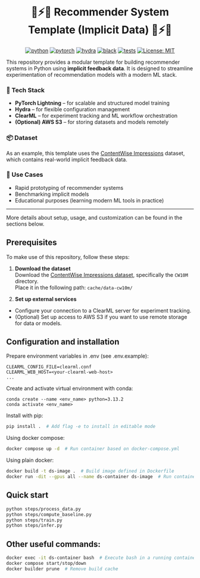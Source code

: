 <div align="center">

# 🚀⚡🔥 Recommender System Template (Implicit Data) 🚀⚡🔥

[![python](https://img.shields.io/badge/-Python_3.13.2-blue?logo=python&logoColor=white)](https://github.com/pre-commit/pre-commit)
[![pytorch](https://img.shields.io/badge/PyTorch-ee4c2c?logo=pytorch&logoColor=white)](https://pytorch.org)
[![hydra](https://img.shields.io/badge/Config-Hydra-89b8cd)](https://hydra.cc)
[![black](https://img.shields.io/badge/Code%20Style-Black-black.svg?labelColor=gray)](https://black.readthedocs.io)
[![tests](https://github.com/krystianfranus/data-science-template/actions/workflows/workflow.yaml/badge.svg)](https://github.com/krystianfranus/data-science-template/actions/workflows/workflow.yaml)
[![License: MIT](https://img.shields.io/badge/License-MIT-yellow.svg)](https://opensource.org/licenses/MIT)

</div>

This repository provides a modular template for building recommender systems in Python using **implicit feedback data**. It is designed to streamline experimentation of recommendation models with a modern ML stack.

### 🔧 Tech Stack
- **PyTorch Lightning** – for scalable and structured model training
- **Hydra** – for flexible configuration management
- **ClearML** – for experiment tracking and ML workflow orchestration
- **(Optional) AWS S3** – for storing datasets and models remotely

### 📦 Dataset

As an example, this template uses the [ContentWise Impressions](https://github.com/ContentWise/contentwise-impressions) dataset, which contains real-world implicit feedback data.

### 🚀 Use Cases

- Rapid prototyping of recommender systems
- Benchmarking implicit models
- Educational purposes (learning modern ML tools in practice)

---

More details about setup, usage, and customization can be found in the sections below.


## Prerequisites

To make use of this repository, follow these steps:

1. **Download the dataset**  
   Download the [ContentWise Impressions dataset](https://github.com/ContentWise/contentwise-impressions), specifically the `CW10M` directory.  
   Place it in the following path: `cache/data-cw10m/`

2. **Set up external services**  
- Configure your connection to a ClearML server for experiment tracking.
- (Optional) Set up access to AWS S3 if you want to use remote storage for data or models.


## Configuration and installation

Prepare environment variables in .env (see .env.example):
```
CLEARML_CONFIG_FILE=clearml.conf
CLEARML_WEB_HOST=<your-clearml-web-host>
...
```

Create and activate virtual environment with conda:
```
conda create --name <env_name> python=3.13.2
conda activate <env_name>
```

Install with pip:
```bash
pip install .  # Add flag -e to install in editable mode
```

Using docker compose:
```bash
docker compose up -d  # Run container based on docker-compose.yml
```

Using plain docker:
```bash
docker build -t ds-image .  # Build image defined in Dockerfile 
docker run -dit --gpus all --name ds-container ds-image  # Run container based on that image
```

## Quick start

```bash
python steps/process_data.py
python steps/compute_baseline.py
python steps/train.py
python steps/infer.py
```

## Other useful commands:

```bash
docker exec -it ds-container bash  # Execute bash in a running container
docker compose start/stop/down
docker builder prune  # Remove build cache
```
